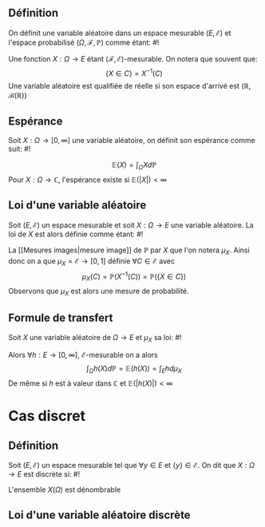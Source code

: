 ## Définition
On définit une variable aléatoire dans un espace mesurable $(E, \mathcal E)$ et l'espace probabilisé $(\Omega, \mathcal F, \mathbb{P})$ comme étant: #!

Une fonction $X: \Omega \to E$ étant $(\mathcal F, \mathcal E)$-mesurable.
On notera que souvent que: $$
\{ X \in C \} = X^{-1}(C)
$$
Une variable aléatoire est qualifiée de réelle si son espace d'arrivé est $(\mathbb{R}, \mathcal B(\mathbb{R}))$

## Espérance
Soit $X: \Omega \to [0, \infty]$ une variable aléatoire, on définit son espérance comme suit: #!

$$
\mathbb E(X) = \int_{\Omega} X d\mathbb P
$$
Pour $X: \Omega \to \mathbb{C}$, l'espérance existe si $\mathbb E(|X|) < \infty$

## Loi d'une variable aléatoire
Soit $(E, \mathcal E)$ un espace mesurable et soit $X: \Omega \to E$ une variable aléatoire. La loi de $X$ est alors définie comme étant: #!

La [[Mesures images|mesure image]] de $\mathbb{P}$ par $X$ que l'on notera $\mu_{X}$. Ainsi donc on a que $\mu_{X} = \mathcal E \to [0, 1]$ définie $\forall C \in \mathcal E$ avec $$
\mu_{X}(C) = \mathbb{P}(X^{-1}(C)) = \mathbb{P}(\{ X \in C \})
$$
Observons que $\mu_{X}$ est alors une mesure de probabilité.

## Formule de transfert
Soit $X$ une variable aléatoire de $\Omega \to E$ et $\mu_{X}$ sa loi: #!

Alors $\forall h: E \to [0, \infty]$, $\mathcal E$-mesurable on a alors $$
\int_{\Omega}h(X)d\mathbb P = \mathbb{E}(h(X)) = \int_{E}h d\mu_{X}
$$
De même si $h$ est à valeur dans $\mathbb{C}$ et $\mathbb{E}(|h(X)|) < \infty$


# Cas discret

## Définition
Soit $(E, \mathcal E)$ un espace mesurable tel que $\forall y \in E$ et $\{  y \} \in \mathcal E$. On dit que $X: \Omega \to E$ est discrète si: #!

L'ensemble $X(\Omega)$ est dénombrable

## Loi d'une variable aléatoire discrète